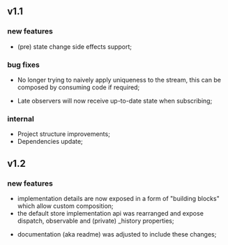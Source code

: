 ## v1.1

### new features

*   (pre) state change side effects support;

### bug fixes

*   No longer trying to naively apply uniqueness to the stream, this can
be composed by consuming code if required;

*   Late observers will now receive up-to-date state when subscribing;

### internal

*   Project structure improvements;
*   Dependencies update;

## v1.2

### new features


*   implementation details are now exposed in a form of "building
blocks" which allow custom composition; 
*   the default store implementation api was rearranged and expose
dispatch, observable and (private) _history properties;
-   documentation (aka readme) was adjusted to include these changes;
